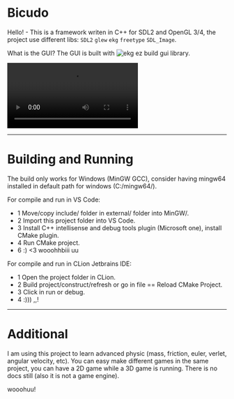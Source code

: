 # Bicudo

Hello! -
This is a framework writen in C++ for SDL2 and OpenGL 3/4, the project use different libs: `SDL2` `glew` `ekg` `freetype` `SDL_Image`.

What is the GUI? The GUI is built with ![ekg ez build](https://github.com/ekg-ez-build-gui) gui library.

![showcase](https://github.com/MrsRina/bicudo/blob/main/splash/splash-version-3.0.0.mp4)

---

# Building and Running

The build only works for Windows (MinGW GCC), consider having mingw64 installed in default path for
windows (C:/mingw64/).

For compile and run in VS Code:
- 1 Move/copy include/ folder in external/ folder into MinGW/.
- 2 Import this project folder into VS Code.
- 3 Install C++ intellisense and debug tools plugin (Microsoft one), install CMake plugin.
- 4 Run CMake project.
- 6 :) <3 wooohhbiii uu

For compile and run in CLion Jetbrains IDE:
- 1 Open the project folder in CLion.
- 2 Build project/construct/refresh or go in file == Reload CMake Project.
- 3 Click in run or debug.
- 4 :))) ,,!

---

# Additional

I am using this project to learn advanced physic (mass, friction, euler, verlet, angular velocity, etc).
You can easy make different games in the same project, you can have a 2D game while a 3D game is running.
There is no docs still (also it is not a game engine).

wooohuu!
